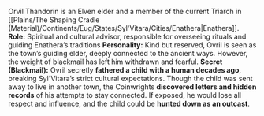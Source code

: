 Orvil Thandorin is an Elven elder and a member of the current Triarch in [[Plains/The Shaping Cradle (Material)/Continents/Eug/States/Syl'Vitara/Cities/Enathera|Enathera]].
**Role:** Spiritual and cultural advisor, responsible for overseeing rituals and guiding Enathera’s traditions
**Personality:** Kind but reserved, Ovril is seen as the town’s guiding elder, deeply connected to the ancient ways. However, the weight of blackmail has left him withdrawn and fearful.
**Secret (Blackmail):** Ovril secretly **fathered a child with a human decades ago**, breaking Syl'Vitara’s strict cultural expectations. Though the child was sent away to live in another town, the Coinwrights **discovered letters and hidden records** of his attempts to stay connected. If exposed, he would lose all respect and influence, and the child could be **hunted down as an outcast**.